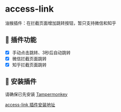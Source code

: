# access-link

油猴插件：在拦截页面增加跳转按钮，暂只支持微信和知乎

## 🔧 插件功能

 - [x] 手动点击跳转、3秒后自动跳转
 - [x] 微信拦截页面跳转
 - [x] 知乎拦截页面跳转

## 💽 安装插件

请确保已先安装 [Tampermonkey](https://chrome.google.com/webstore/detail/tampermonkey/dhdgffkkebhmkfjojejmpbldmpobfkfo)

[access-link 插件安装地址](https://greasyfork.org/zh-CN/scripts/395970)
